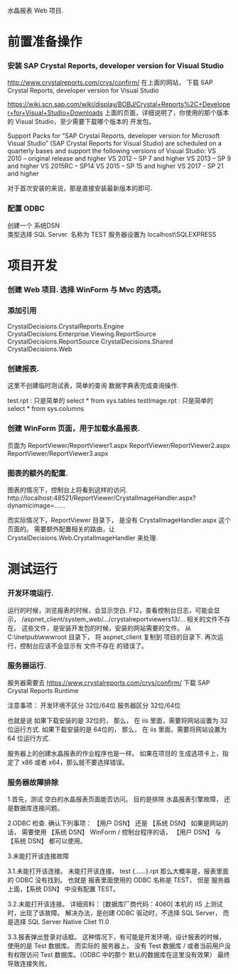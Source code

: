 水晶报表 Web 项目.


# 前置准备操作


### 安装 SAP Crystal Reports, developer version for Visual Studio

http://www.crystalreports.com/crvs/confirm/
在上面的网站， 下载 SAP Crystal Reports, developer version for Visual Studio

https://wiki.scn.sap.com/wiki/display/BOBJ/Crystal+Reports%2C+Developer+for+Visual+Studio+Downloads
上面的页面，详细说明了，你使用的那个版本的 Visual Studio，至少需要下载哪个版本的 开发包。

Support Packs for “SAP Crystal Reports, developer version for Microsoft Visual Studio” (SAP Crystal Reports for Visual Studio) are scheduled on a quarterly bases and support the following versions of Visual Studio:
VS 2010 – original release and higher
VS 2012 – SP 7 and higher
VS 2013 – SP 9 and higher
VS 2015RC – SP14
VS 2015 – SP 15 and higher
VS 2017 - SP 21 and higher

对于首次安装的来说，那是直接安装最新版本的即可.


### 配置 ODBC 
创建一个  系统DSN  
类型选择 SQL Server.
名称为 TEST
服务器设置为  localhost\SQLEXPRESS





# 项目开发

### 创建 Web 项目. 选择 WinForm 与 Mvc 的选项。

### 添加引用
CrystalDecisions.CrystalReports.Engine
CrystalDecisions.Enterprise.Viewing.ReportSource
CrystalDecisions.ReportSource
CrystalDecisions.Shared
CrystalDecisions.Web


### 创建报表.
这里不创建临时测试表，简单的查询 数据字典表完成查询操作.

test.rpt : 只是简单的 select * from sys.tables
testImage.rpt : 只是简单的 select * from sys.columns



### 创建 WinForm 页面，用于加载水晶报表.
页面为 
ReportViewer/ReportViewer1.aspx
ReportViewer/ReportViewer2.aspx
ReportViewer/ReportViewer3.aspx


### 图表的额外的配置.
图表的情况下，控制台上将看到这样的访问.
http://localhost:48521/ReportViewer/CrystalImageHandler.aspx?dynamicimage=......

而实际情况下，ReportViewer 目录下， 是没有 CrystalImageHandler.aspx 这个页面的。
需要额外配置相关的路由，让 CrystalDecisions.Web.CrystalImageHandler 来处理.


# 测试运行

### 开发环境运行.
运行的时候，浏览报表的时候，会显示空白.
F12，查看控制台日志，可能会显示， /aspnet_client/system_web/.../crystalreportviewers13/... 相关的文件不存在。
这些文件，是安装开发包的时候，安装的网站需要的文件。
从 C:\inetpub\wwwroot 目录下， 将 aspnet_client 复制到 项目的目录下.
再次运行，控制台应该不会显示有 文件不存在 的错误了。



### 服务器运行.
服务器需要去 https://www.crystalreports.com/crvs/confirm/
下载 SAP Crystal Reports Runtime

注意事项：
开发环境不区分 32位/64位
服务器区分 32位/64位

也就是说
如果下载安装的是 32位的， 那么， 在 iis 里面，需要将网站设置为 32 位运行方式.
如果下载安装的是 64位的， 那么， 在 iis 里面，需要将网站设置为 64 位运行方式.

服务器上的创建水晶报表的作业程序也是一样。
如果在项目的 生成选项卡上，指定了 x86 或者 x64，那么就不要选择错误。



### 服务器故障排除

1.首先，测试 空白的水晶报表页面能否访问。
目的是排除 水晶报表引擎故障， 还是数据库连接问题。

2.ODBC 检查.
确认下列事项： 【用户 DSN】 还是 【系统 DSN】
如果是网站的话， 需要使用 【系统 DSN】
WinForm / 控制台程序的话， 【用户 DSN】 与 【系统 DSN】 都可以使用。


3.未能打开该连接故障 

3.1.未能打开该连接。 未能打开该连接。 test {......}.rpt
那么大概率是，报表里面的 ODBC 没有找到。
也就是 报表里面使用的 ODBC 名称是 TEST， 但是 服务器上面，【系统 DSN】 中没有配置 TEST。

3.2.未能打开该连接。 详细资料： [数据库厂商代码：4060] 
本机的 IIS 上测试时，出现了该故障。
解决办法，是创建 ODBC 驱动时，不选择 SQL Server， 而是选择 SQL Server Native Cliet 11.0

3.3.报表弹出登录对话框。
这种情况下，有可能是开发环境，设计报表的时候，使用的是 Test 数据库。
而实际的 服务器上， 没有 Test 数据库 / 或者当前用户没有权限访问 Test 数据库。（ODBC 中的那个 默认的数据库在这里没有效果）
最终导致连接失败。

